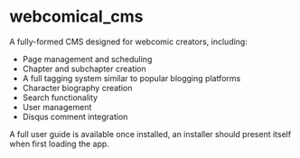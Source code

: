 # webcomical_cms

A fully-formed CMS designed for webcomic creators, including:
- Page management and scheduling
- Chapter and subchapter creation
- A full tagging system similar to popular blogging platforms
- Character biography creation
- Search functionality
- User management
- Disqus comment integration

A full user guide is available once installed, an installer should present itself when first loading the app.